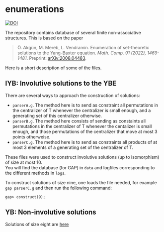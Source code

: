 # enumerations 

[![DOI](https://zenodo.org/badge/DOI/10.5281/zenodo.2573572.svg)](https://doi.org/10.5281/zenodo.5180745)

The repository contains database of several finite non-associative structures. This is based on the paper  

> Ö. Akgün, M. Mereb, L. Vendramin. Enumeration of set-theoretic solutions to the Yang-Baxter equation. _Math. Comp. 91 (2022), 1469-1481_. Preprint: [arXiv:2008.04483](https://arxiv.org/abs/2008.04483).

Here is a short description of some of the files. 

## IYB: Involutive solutions to the YBE 

There are several ways to approach the construction of solutions:
* `parserA.g`. The method here is to send as constraint all permutations in the centralizer of T whenever the centralizer is small enough, and a generating set of this centralizer otherwise. 
* `parserB.g`. The method here consists of sending as constaints all permutations in the centralizer of T whenever the centalizer is small enough, and those permutations of the centralizer that move at most 3 points otherweise.       
* `parserC.g`. The method here is to send as constraints all products of at most 3 elements of a generating set of the centralizer of T. 

These files were used to construct involutive solutions (up to isomorphism) of size at most 10.  
You will find the database (for GAP) in `data` and logfiles corresponding to the different methods in `logs`. 

To construct solutions of size nine, one loads the file needed, for example `gap parserC.g` and then run the following command:

`gap> construct(9);`

## YB: Non-involutive solutions

Solutions of size eight are [here](https://vub-my.sharepoint.com/:u:/g/personal/leandro_vendramin_vub_be/ESfStwqaoURGpQvbRSjrb2EBv5OErY-5dI6H3ILX62nVHQ?e=mD0y3a)
